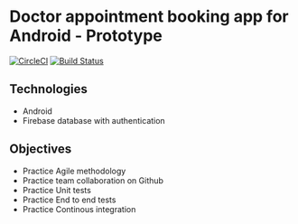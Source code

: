 # Doctor appointment booking app for Android - Prototype

[![CircleCI](https://circleci.com/gh/loccenten/comp313-team6-doctor-appointment-booking-app.svg?style=svg&circle-token=4f8fcaad17630cdf3aceafbeb40981c024986acf)](https://circleci.com/gh/loccenten/comp313-team6-doctor-appointment-booking-app)
[![Build Status](https://app.bitrise.io/app/6780739692d5eb95/status.svg?token=49qC34wiUA_EMp-Ujm4cIA)](https://app.bitrise.io/app/6780739692d5eb95)

## Technologies
- Android
- Firebase database with authentication

## Objectives
- Practice Agile methodology
- Practice team collaboration on Github
- Practice Unit tests
- Practice End to end tests
- Practice Continous integration
